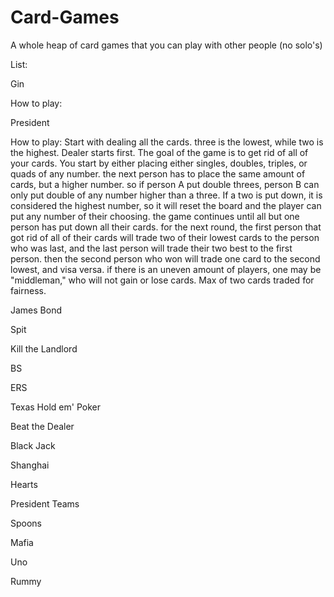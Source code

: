 # Card-Games

A whole heap of card games that you can play with other people (no solo's)

List:

Gin

How to play:

President

How to play: Start with dealing all the cards. three is the lowest, while two is the highest. Dealer starts first. The goal of the game is to get rid of all of your cards. You start by either placing either singles, doubles, triples, or quads of any number. the next person has to place the same amount of cards, but a higher number. so if person A put double threes, person B can only put double of any number higher than a three. If a two is put down, it is considered the highest number, so it will reset the board and the player can put any number of their choosing. the game continues until all but one person has put down all their cards. for the next round, the first person that got rid of all of their cards will trade two of their lowest cards to the person who was last, and the last person will trade their two best to the first person. then the second person who won will trade one card to the second lowest, and visa versa. if there is an uneven amount of players, one may be "middleman," who will not gain or lose cards. Max of two cards traded for fairness.



James Bond

Spit

Kill the Landlord

BS

ERS

Texas Hold em' Poker

Beat the Dealer

Black Jack

Shanghai

Hearts

President Teams

Spoons

Mafia

Uno

Rummy


